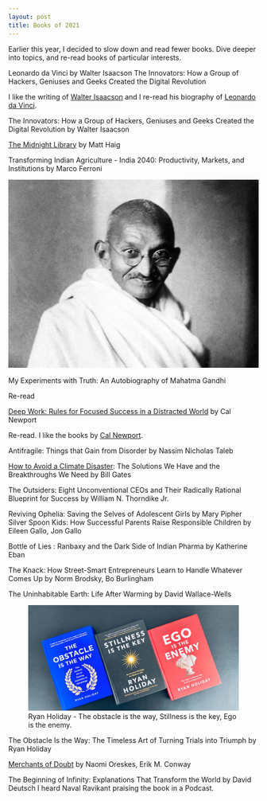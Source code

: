 ```yaml
---
layout: post
title: Books of 2021
---
```


Earlier this year, I decided to slow down and read fewer books. Dive deeper into topics, and re-read books of particular interests.

Leonardo da Vinci by Walter Isaacson
The Innovators: How a Group of Hackers, Geniuses and Geeks Created the Digital Revolution

I like the writing of [Walter Isaacson](https://en.wikipedia.org/wiki/Walter_Isaacson) and I re-read his biography of [Leonardo da Vinci](https://en.wikipedia.org/wiki/Leonardo_da_Vinci).

The Innovators: How a Group of Hackers, Geniuses and Geeks Created the Digital Revolution by Walter Isaacson

[The Midnight Library](http://www.matthaig.com/books/midnight-library/) by Matt Haig

Transforming Indian Agriculture - India 2040: Productivity, Markets, and Institutions by Marco Ferroni

[![Mahatma Gandhi)](/static/2021/mahatma-gandhi.jpg)](https://en.wikipedia.org/wiki/Mahatma_Gandhi)

My Experiments with Truth: An Autobiography of Mahatma Gandhi

Re-read

[Deep Work: Rules for Focused Success in a Distracted World](https://www.calnewport.com/books/deep-work/) by Cal Newport

Re-read. I like the books by [Cal Newport](https://www.calnewport.com).

Antifragile: Things that Gain from Disorder by Nassim Nicholas Taleb

[How to Avoid a Climate Disaster](https://en.wikipedia.org/wiki/How_to_Avoid_a_Climate_Disaster): The Solutions We Have and the Breakthroughs We Need by Bill Gates

The Outsiders: Eight Unconventional CEOs and Their Radically Rational Blueprint for Success by William N. Thorndike Jr.

Reviving Ophelia: Saving the Selves of Adolescent Girls by Mary Pipher
Silver Spoon Kids: How Successful Parents Raise Responsible Children by Eileen Gallo,  Jon Gallo

Bottle of Lies : Ranbaxy and the Dark Side of Indian Pharma by Katherine Eban

The Knack: How Street-Smart Entrepreneurs Learn to Handle Whatever Comes Up by Norm Brodsky,  Bo Burlingham

The Uninhabitable Earth: Life After Warming by David Wallace-Wells

<figure class="feature">
  <a href="https://en.wikipedia.org/wiki/Ryan_Holiday"><img src="/static/2021/books-ryan-holiday.jpg" alt="Ryan Holiday - The obstacle is the way, Stillness is the key, Ego is the enemy" loading="lazy"></a>
  <figcaption>
    Ryan Holiday - The obstacle is the way, Stillness is the key, Ego is the enemy.
  </figcaption>
</figure>

The Obstacle Is the Way: The Timeless Art of Turning Trials into Triumph by Ryan Holiday

[Merchants of Doubt](https://www.amazon.com/Merchants-Doubt-Handful-Scientists-Obscured-ebook/dp/B005QBH2SQ/) by Naomi Oreskes,  Erik M. Conway

The Beginning of Infinity: Explanations That Transform the World by David Deutsch
I heard Naval Ravikant praising the book in a Podcast.